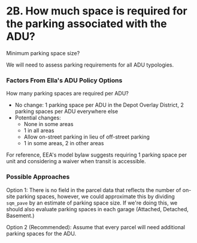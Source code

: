 # 2B. How much space is required for the parking associated with the ADU?

Minimum parking space size?

We will need to assess parking requirements for all ADU typologies.&#x20;

### Factors From Ella's ADU Policy Options

How many parking spaces are required per ADU?&#x20;

* No change: 1 parking space per ADU in the Depot Overlay District, 2 parking spaces per ADU everywhere else
* Potential changes: &#x20;
  * None in some areas&#x20;
  * 1 in all areas&#x20;
  * Allow on-street parking in lieu of off-street parking&#x20;
  * 1 in some areas, 2 in other areas&#x20;

For reference, EEA's model bylaw suggests requiring 1 parking space per unit and considering a waiver when transit is accessible.

### Possible Approaches

Option 1: There is no field in the parcel data that reflects the number of on-site parking spaces, however, we could approximate this by dividing `sqm_pave` by an estimate of parking space size. If we're doing this, we should also evaluate parking spaces in each garage (Attached, Detached, Basement.)&#x20;

Option 2 (Recommended): Assume that every parcel will need additional parking spaces for the ADU.
